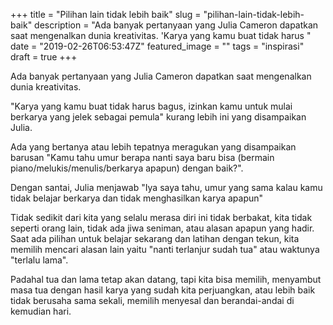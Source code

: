 +++
title = "Pilihan lain tidak lebih baik"
slug = "pilihan-lain-tidak-lebih-baik"
description = "Ada banyak pertanyaan yang Julia Cameron dapatkan saat mengenalkan dunia kreativitas. 'Karya yang kamu buat tidak harus "
date = "2019-02-26T06:53:47Z"
featured_image = ""
tags = "inspirasi"
draft = true
+++ 
 
Ada banyak pertanyaan yang Julia Cameron dapatkan saat mengenalkan dunia kreativitas. 

"Karya yang kamu buat tidak harus bagus, izinkan kamu untuk mulai berkarya yang jelek sebagai pemula" kurang lebih ini yang disampaikan Julia.

Ada yang bertanya atau lebih tepatnya meragukan yang disampaikan barusan "Kamu tahu umur berapa nanti saya baru bisa (bermain piano/melukis/menulis/berkarya apapun) dengan baik?". 

Dengan santai, Julia menjawab "Iya saya tahu, umur yang sama kalau kamu tidak belajar berkarya dan tidak menghasilkan karya apapun"

Tidak sedikit dari kita yang selalu merasa diri ini tidak berbakat, kita tidak seperti orang lain, tidak ada jiwa seniman, atau alasan apapun yang hadir. Saat ada pilihan untuk belajar sekarang dan latihan dengan tekun, kita memilih mencari alasan lain yaitu "nanti terlanjur sudah tua" atau waktunya "terlalu lama". 

Padahal tua dan lama tetap akan datang, tapi kita bisa memilih, menyambut masa tua dengan hasil karya yang sudah kita perjuangkan, atau lebih baik tidak berusaha sama sekali, memilih menyesal dan berandai-andai di kemudian hari.